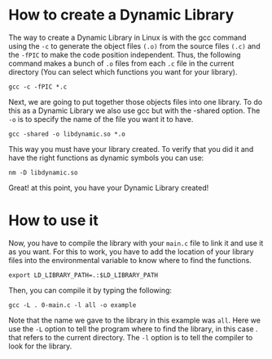 # How to create a Dynamic Library
The way to create a Dynamic Library in Linux is with the gcc command using the `-c` to generate the object files `(.o)` from the source files `(.c)` and the `-fPIC` to make the code position independent. Thus, the following command makes a bunch of `.o` files from each `.c` file in the current directory (You can select which functions you want for your library).

```
gcc -c -fPIC *.c
```

Next, we are going to put together those objects files into one library. To do this as a Dynamic Library we also use gcc but with the -shared option. The `-o` is to specify the name of the file you want it to have.

```
gcc -shared -o libdynamic.so *.o
```

This way you must have your library created. To verify that you did it and have the right functions as dynamic symbols you can use:

```
nm -D libdynamic.so
```

Great! at this point, you have your Dynamic Library created!

# How to use it
Now, you have to compile the library with your `main.c` file to link it and use it as you want. For this to work, you have to add the location of your library files into the environmental variable to know where to find the functions.

```
export LD_LIBRARY_PATH=.:$LD_LIBRARY_PATH
```

Then, you can compile it by typing the following:

```
gcc -L . 0-main.c -l all -o example
```

Note that the name we gave to the library in this example was `all`. Here we use the `-L` option to tell the program where to find the library, in this case . that refers to the current directory. The `-l` option is to tell the compiler to look for the library.
